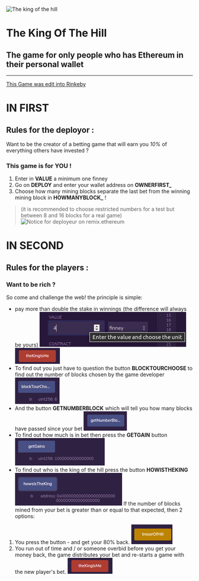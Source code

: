![The king of the hill](TheKingOfTheHill.jpg)

# The King Of The Hill
## The game for only people who has Ethereum in their personal wallet
-------------------------------------------------------
[This Game was edit into Rinkeby](https://rinkeby.etherscan.io/tx/0x107d00bc6cfc5b23d9e2a487da39de0fd57455b55c12fa7995738613d174509c)

# IN FIRST
## Rules for the deployor :

Want to be the creator of a betting game that will earn you *10%* of everything others have invested ?

### This game is for YOU !

1. Enter in **VALUE** a minimum one finney
2. Go on **DEPLOY** and enter your wallet address on **OWNERFIRST_**
3. Choose how many mining blocks separate the last bet from the winning mining block in **HOWMANYBLOCK_** !
>(it is recommended to choose restricted numbers for a test but between 8 and 16 blocks for a real game)
![Notice for deployeur on remix.ethereum](deployeur.png)


# IN SECOND
## Rules for the players :

### Want to be rich ?

So come and challenge the web! the principle is simple:

* pay more than double the stake in winnings
    (the difference will always be yours)
![exemple](img/valuefornewking.png)
![exemple](img/thekingisme.png)
* To find out you just have to question the button **BLOCKTOURCHOOSE** to find out the number of blocks chosen by the game developer
![exemple](img/blocktourchoose.png)
* And the button **GETNUMBERBLOCK** which will tell you how many blocks have passed since your bet
![exemple](img/getnumberblock.png)
* To find out how much is in bet then press the **GETGAIN** button
![exemple](img/getgain.png)
* To find out who is the king of the hill press the button **HOWISTHEKING**
![exemple](img/howistheking.png)
If the number of blocks mined from your bet is greater than or equal to that expected, then 2 options:
1. You press the button - and get your 80% back.
![exemple](img/tresorofhill.png)
2. You run out of time and / or someone overbid before you get your money back, the game distributes your bet and re-starts a game with the new player's bet.
![exemple](img/thekingisme.png)

